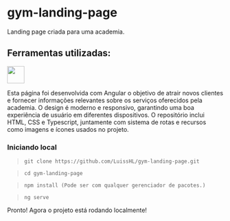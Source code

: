 # gym-landing-page

Landing page criada para uma academia.

## Ferramentas utilizadas: 
<img  width="40" height="40" src="https://cdn.jsdelivr.net/gh/devicons/devicon@latest/icons/angular/angular-original.svg" />

Esta página foi desenvolvida com Angular o objetivo de atrair novos clientes e fornecer informações relevantes sobre os serviços oferecidos pela academia. O design é moderno e responsivo, garantindo uma boa experiência de usuário em diferentes dispositivos. O repositório inclui HTML, CSS e Typescript, juntamente com sistema de rotas e recursos como imagens e ícones usados no projeto.

### Iniciando local
> `git clone https://github.com/LuissHL/gym-landing-page.git`

>`cd gym-landing-page`

>`npm install (Pode ser com qualquer gerenciador de pacotes.)`

>`ng serve`

Pronto! Agora o projeto está rodando localmente!
